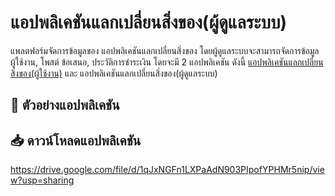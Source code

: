# แอปพลิเคชันแลกเปลี่ยนสิ่งของ(ผู้ดูแลระบบ)

แพลตฟอร์มจัดการข้อมูลของ แอปพลิเคชันแลกเปลี่ยนสิ่งของ โดยผู้ดูแลระบบจะสามารถจัดการข้อมูล ผู้ใช้งาน, โพสต์ ข้อเสนอ, ประวัติการชำระเงิน โดยจะมี 2 แอปพลิเคชัน ดังนี้ [แอปพลิเคชันแลกเปลี่ยนสิ่งของ(ผู้ใช้งาน)]([https://github.com/peerapattop/swapitem]) และ แอปพลิเคชันแลกเปลี่ยนสิ่งของ(ผู้ดูแลระบบ)

## 🎥 ตัวอย่างแอปพลิเคชัน


## 📥 ดาวน์โหลดแอปพลิเคชัน
https://drive.google.com/file/d/1qJxNGFn1LXPaAdN903PIpofYPHMr5nip/view?usp=sharing
